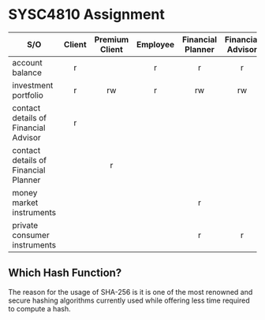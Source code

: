 # SYSC4810 Assignment

| S/O                                  | Client | Premium Client | Employee | Financial Planner | Financial Advisor | Teller |
|--------------------------------------|:------:|:--------------:|:--------:|:-----------------:|:-----------------:|:------:|
| account balance                      |   r    |                |    r     |         r         |         r         |        |
| investment portfolio                 |   r    |       rw       |    r     |        rw         |        rw         |        |
| contact details of Financial Advisor |   r    |                |          |                   |                   |        |
| contact details of Financial Planner |        |       r        |          |                   |                   |        |
| money market instruments             |        |                |          |         r         |                   |        |
| private consumer instruments         |        |                |          |         r         |         r         |        |


## Which Hash Function?
The reason for the usage of SHA-256 is it is one of the most renowned and secure hashing algorithms currently used while offering less time required to compute a hash.